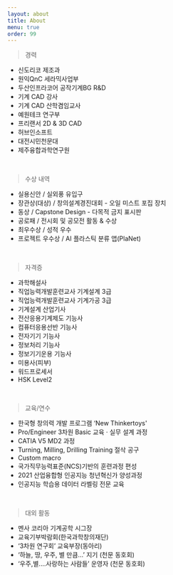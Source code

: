 ```yaml
---
layout: about
title: About
menu: true
order: 99
---
```


> 경력

- 신도리코 제조과
- 원익QnC 세라믹사업부
- 두산인프라코어 공작기계BG R&D
- 기계 CAD 강사
- 기계 CAD 산학겸임교사
- 예원테크 연구부
- 프리랜서 2D & 3D CAD
- 허브인소프트
- 대전시민천문대
- 제주융합과학연구원

<br>

> 수상 내역

- 실용신안 / 실외풍 유입구
- 장관상(대상) / 창의설계경진대회 - 오일 미스트 포집 장치
- 동상 / Capstone Design - 다목적 금지 표시판
- 공로패 / 전시회 및 공모전 활동 & 수상
- 최우수상 / 성적 우수
- 프로젝트 우수상 / AI 플라스틱 분류 앱(PlaNet)

<br>

> 자격증

- 과학해설사
- 직업능력개발훈련교사 기계설계 3급
- 직업능력개발훈련교사 기계가공 3급
- 기계설계 산업기사
- 전산응용기계제도 기능사
- 컴퓨터응용선반 기능사
- 전자기기 기능사
- 정보처리 기능사
- 정보기기운용 기능사
- 미용사(피부)
- 워드프로세서
- HSK Level2

<br>

> 교육/연수

- 한국형 창의력 개발 프로그램 ‘New Thinkertoys'
- Pro/Engineer 3차원 Basic 교육 · 실무 설계 과정
- CATIA V5 MD2 과정
- Turning, Milling, Drilling Training 절삭 공구
- Custom macro
- 국가직무능력표준(NCS)기반의 훈련과정 편성
- 2021 산업융합형 인공지능 청년혁신가 양성과정
- 인공지능 학습용 데이터 라벨링 전문 교육

<br>

> 대외 활동

- 멘사 코리아 기계공학 시그장
- 교육기부박람회(한국과학창의재단)
- ‘3차원 연구회’ 교육부장(동아리)
- ‘하늘, 땅, 우주, 별 만큼...’ 지기 (천문 동호회)
- ‘우주,별....사랑하는 사람들’ 운영자 (천문 동호회)
